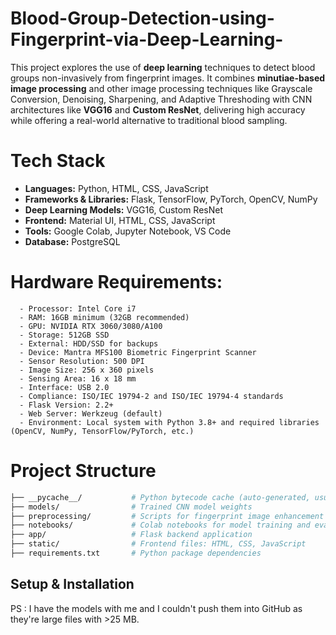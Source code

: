 # Blood-Group-Detection-using-Fingerprint-via-Deep-Learning-
This project explores the use of **deep learning** techniques to detect blood groups non-invasively from fingerprint images.
It combines **minutiae-based image processing** and other image processing techniques like Grayscale Conversion, Denoising, Sharpening, and Adaptive Threshoding with CNN architectures like **VGG16** and **Custom ResNet**, delivering high accuracy while offering a real-world alternative to traditional blood sampling.

# Tech Stack

- **Languages:** Python, HTML, CSS, JavaScript  
- **Frameworks & Libraries:** Flask, TensorFlow, PyTorch, OpenCV, NumPy  
- **Deep Learning Models:** VGG16, Custom ResNet  
- **Frontend:** Material UI, HTML, CSS, JavaScript
- **Tools:** Google Colab, Jupyter Notebook, VS Code  
- **Database:** PostgreSQL

# Hardware Requirements:


      - Processor: Intel Core i7                           
      - RAM: 16GB minimum (32GB recommended) 
      - GPU: NVIDIA RTX 3060/3080/A100 
      - Storage: 512GB SSD 
      - External: HDD/SSD for backups 
      - Device: Mantra MFS100 Biometric Fingerprint Scanner 
      - Sensor Resolution: 500 DPI 
      - Image Size: 256 x 360 pixels 
      - Sensing Area: 16 x 18 mm 
      - Interface: USB 2.0 
      - Compliance: ISO/IEC 19794-2 and ISO/IEC 19794-4 standards 
      - Flask Version: 2.2+ 
      - Web Server: Werkzeug (default) 
      - Environment: Local system with Python 3.8+ and required libraries (OpenCV, NumPy, TensorFlow/PyTorch, etc.)

# Project Structure

```bash
├── __pycache__/           # Python bytecode cache (auto-generated, usually ignored)
├── models/                # Trained CNN model weights
├── preprocessing/         # Scripts for fingerprint image enhancement
├── notebooks/             # Colab notebooks for model training and evaluation
├── app/                   # Flask backend application
├── static/                # Frontend files: HTML, CSS, JavaScript
├── requirements.txt       # Python package dependencies
```
## Setup & Installation 

PS : I have the models with me and I couldn't push them into GitHub as they're large files with >25 MB.
